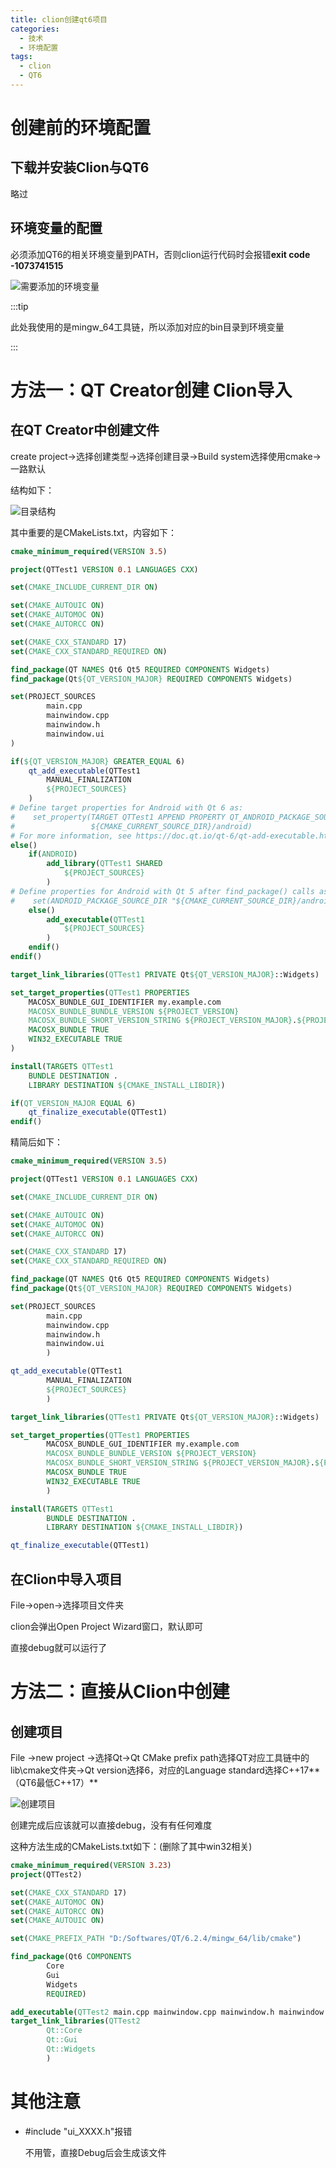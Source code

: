 ```yaml
---
title: clion创建qt6项目
categories:
  - 技术
  - 环境配置
tags:
  - clion
  - QT6
---
```








# 创建前的环境配置

## 下载并安装Clion与QT6

略过

## 环境变量的配置

必须添加QT6的相关环境变量到PATH，否则clion运行代码时会报错**exit code -1073741515**

![需要添加的环境变量](https://cdn.jsdelivr.net/gh/clearlove10-c/image_store/blog/20220823114244.png)

:::tip

此处我使用的是mingw_64工具链，所以添加对应的bin目录到环境变量

:::

# 方法一：QT Creator创建 Clion导入

## 在QT Creator中创建文件

create project->选择创建类型->选择创建目录->Build system选择使用cmake->一路默认

结构如下：

![目录结构](https://cdn.jsdelivr.net/gh/clearlove10-c/image_store/blog/20220823120055.png)

其中重要的是CMakeLists.txt，内容如下：

```cmake
cmake_minimum_required(VERSION 3.5)

project(QTTest1 VERSION 0.1 LANGUAGES CXX)

set(CMAKE_INCLUDE_CURRENT_DIR ON)

set(CMAKE_AUTOUIC ON)
set(CMAKE_AUTOMOC ON)
set(CMAKE_AUTORCC ON)

set(CMAKE_CXX_STANDARD 17)
set(CMAKE_CXX_STANDARD_REQUIRED ON)

find_package(QT NAMES Qt6 Qt5 REQUIRED COMPONENTS Widgets)
find_package(Qt${QT_VERSION_MAJOR} REQUIRED COMPONENTS Widgets)

set(PROJECT_SOURCES
        main.cpp
        mainwindow.cpp
        mainwindow.h
        mainwindow.ui
)

if(${QT_VERSION_MAJOR} GREATER_EQUAL 6)
    qt_add_executable(QTTest1
        MANUAL_FINALIZATION
        ${PROJECT_SOURCES}
    )
# Define target properties for Android with Qt 6 as:
#    set_property(TARGET QTTest1 APPEND PROPERTY QT_ANDROID_PACKAGE_SOURCE_DIR
#                 ${CMAKE_CURRENT_SOURCE_DIR}/android)
# For more information, see https://doc.qt.io/qt-6/qt-add-executable.html#target-creation
else()
    if(ANDROID)
        add_library(QTTest1 SHARED
            ${PROJECT_SOURCES}
        )
# Define properties for Android with Qt 5 after find_package() calls as:
#    set(ANDROID_PACKAGE_SOURCE_DIR "${CMAKE_CURRENT_SOURCE_DIR}/android")
    else()
        add_executable(QTTest1
            ${PROJECT_SOURCES}
        )
    endif()
endif()

target_link_libraries(QTTest1 PRIVATE Qt${QT_VERSION_MAJOR}::Widgets)

set_target_properties(QTTest1 PROPERTIES
    MACOSX_BUNDLE_GUI_IDENTIFIER my.example.com
    MACOSX_BUNDLE_BUNDLE_VERSION ${PROJECT_VERSION}
    MACOSX_BUNDLE_SHORT_VERSION_STRING ${PROJECT_VERSION_MAJOR}.${PROJECT_VERSION_MINOR}
    MACOSX_BUNDLE TRUE
    WIN32_EXECUTABLE TRUE
)

install(TARGETS QTTest1
    BUNDLE DESTINATION .
    LIBRARY DESTINATION ${CMAKE_INSTALL_LIBDIR})

if(QT_VERSION_MAJOR EQUAL 6)
    qt_finalize_executable(QTTest1)
endif()

```



精简后如下：

```cmake
cmake_minimum_required(VERSION 3.5)

project(QTTest1 VERSION 0.1 LANGUAGES CXX)

set(CMAKE_INCLUDE_CURRENT_DIR ON)

set(CMAKE_AUTOUIC ON)
set(CMAKE_AUTOMOC ON)
set(CMAKE_AUTORCC ON)

set(CMAKE_CXX_STANDARD 17)
set(CMAKE_CXX_STANDARD_REQUIRED ON)

find_package(QT NAMES Qt6 Qt5 REQUIRED COMPONENTS Widgets)
find_package(Qt${QT_VERSION_MAJOR} REQUIRED COMPONENTS Widgets)

set(PROJECT_SOURCES
        main.cpp
        mainwindow.cpp
        mainwindow.h
        mainwindow.ui
        )

qt_add_executable(QTTest1
        MANUAL_FINALIZATION
        ${PROJECT_SOURCES}
        )

target_link_libraries(QTTest1 PRIVATE Qt${QT_VERSION_MAJOR}::Widgets)

set_target_properties(QTTest1 PROPERTIES
        MACOSX_BUNDLE_GUI_IDENTIFIER my.example.com
        MACOSX_BUNDLE_BUNDLE_VERSION ${PROJECT_VERSION}
        MACOSX_BUNDLE_SHORT_VERSION_STRING ${PROJECT_VERSION_MAJOR}.${PROJECT_VERSION_MINOR}
        MACOSX_BUNDLE TRUE
        WIN32_EXECUTABLE TRUE
        )

install(TARGETS QTTest1
        BUNDLE DESTINATION .
        LIBRARY DESTINATION ${CMAKE_INSTALL_LIBDIR})

qt_finalize_executable(QTTest1)
```





## 在Clion中导入项目

File->open->选择项目文件夹

clion会弹出Open Project Wizard窗口，默认即可



直接debug就可以运行了







# 方法二：直接从Clion中创建



## 创建项目

File ->new project ->选择Qt->Qt CMake prefix path选择QT对应工具链中的lib\cmake文件夹->Qt version选择6，对应的Language standard选择C++17**（QT6最低C++17）**

![创建项目](https://cdn.jsdelivr.net/gh/clearlove10-c/image_store/blog/20220823121443.png)

创建完成后应该就可以直接debug，没有有任何难度



这种方法生成的CMakeLists.txt如下：(删除了其中win32相关)

```cmake
cmake_minimum_required(VERSION 3.23)
project(QTTest2)

set(CMAKE_CXX_STANDARD 17)
set(CMAKE_AUTOMOC ON)
set(CMAKE_AUTORCC ON)
set(CMAKE_AUTOUIC ON)

set(CMAKE_PREFIX_PATH "D:/Softwares/QT/6.2.4/mingw_64/lib/cmake")

find_package(Qt6 COMPONENTS
        Core
        Gui
        Widgets
        REQUIRED)

add_executable(QTTest2 main.cpp mainwindow.cpp mainwindow.h mainwindow.ui)
target_link_libraries(QTTest2
        Qt::Core
        Qt::Gui
        Qt::Widgets
        )
```







# 其他注意

- #include "ui_XXXX.h"报错

  不用管，直接Debug后会生成该文件

